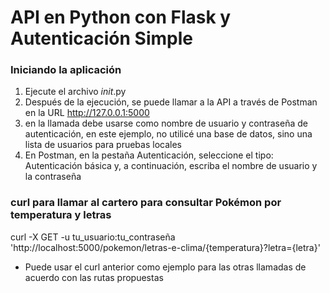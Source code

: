 # API en Python con Flask y Autenticación Simple

### Iniciando la aplicación
1. Ejecute el archivo _init_.py
2. Después de la ejecución, se puede llamar a la API a través de Postman en la URL http://127.0.0.1:5000
3. en la llamada debe usarse como nombre de usuario y contraseña de autenticación, en este ejemplo, no utilicé una base de datos, sino una lista de usuarios para pruebas locales
4. En Postman, en la pestaña Autenticación, seleccione el tipo: Autenticación básica y, a continuación, escriba el nombre de usuario y la contraseña

### curl para llamar al cartero para consultar Pokémon por temperatura y letras
curl -X GET -u tu_usuario:tu_contraseña 'http://localhost:5000/pokemon/letras-e-clima/{temperatura}?letra={letra}'

* Puede usar el curl anterior como ejemplo para las otras llamadas de acuerdo con las rutas propuestas
